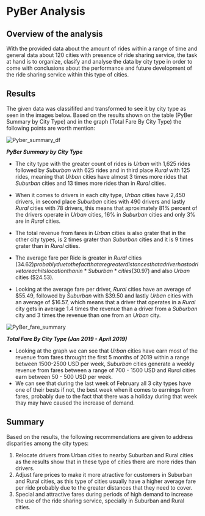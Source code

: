# PyBer Analysis

## Overview of the analysis
With the provided data about the amount of rides within a range of time and general data about 120 cities with presence of ride sharing service,  the task at hand is to organize, clasify and analyse the data by city type in order to come with conclusions about the performance and future development of the ride sharing service within this type of cities.

## Results
The given data was classififed and transformed to see it by city type as seen in the images below. Based on the results shown on the table (PyBer Summary by City Type) and in the graph (Total Fare By City Type) the following points are worth mention:

![Pyber_summary_df](https://user-images.githubusercontent.com/83261520/125874367-3b160bf2-4467-46f9-aaa1-c50b511aa872.png)

***PyBer Summary by City Type*** 

- The city type with the greater count of rides is *Urban* with 1,625 rides followed by *Suburban* with 625 rides and in third place *Rural* with 125 rides, meaning that *Urban* cities have almost 3 times more rides that *Suburban* cities and 13 times more rides than in *Rural* cities.

- When it comes to drivers in each city type, *Urban* cities have 2,450 drivers, in second place *Suburban* cities with 490 drivers and lastly *Rural* cities with 78 drivers, this means that aproximately 81% percent of the drivers operate in *Urban* cities, 16% in *Suburban* cities and only 3% are in *Rural* cities.

- The total revenue from fares in *Urban* cities is also grater that in the other city types, is 2 times grater than *Suburban* cities and it is 9 times grater than in *Rural* cities.

- The average fare per Ride is greater in *Rural* cities ($34.62) probably due to the fact that are greater distances that a driver has to drive to reach its location than in *Suburban* cities ($30.97) and also *Urban* cities ($24.53).

- Looking at the average fare per driver, *Rural* cities have an average of $55.49, followed by *Suburban* with $39.50 and lastly *Urban* cities with an average of $16.57, which means that a driver that operates in a *Rural* city gets in average 1.4 times the revenue than a driver from a *Suburban* city and 3 times the revenue than one from an *Urban* city.

![PyBer_fare_summary](https://user-images.githubusercontent.com/83261520/125874728-ac27c51d-0f3c-472d-b3ea-8483ae445cd4.png)

***Total Fare By City Type (Jan 2019 - April 2019)***

- Looking at the graph we can see that *Urban* cities have earn most of the revenue from fares throught the first 5 months of 2019 within a range between 1500-2500 USD per week, *Suburban* cities generate a weekly revenue from fares between a range of 700 - 1500 USD and *Rural* cities earn between 50 - 500 USD per week.
- We can see that during the last week of February all 3 city types have one of their bests if not, the best week when it comes to earnings from fares, probably due to the fact that there was a holiday during that week thay may have caused the increase of demand.

## Summary

Based on the results, the following recommendations are given to address disparities among the city types:

1. Relocate drivers from Urban cities to nearby Suburban and Rural cities as the results show that in these type of cities there are more rides than drivers.
2. Adjust fare prices to make it more atractive for customers in Suburban and Rural cities, as this type of cities usually have a higher average fare per ride probably due to      the greater distances that they need to cover.
3. Special and attractive fares during periods of high demand to increase the use of the ride sharing service, specially in Suburban and Rural cities.
